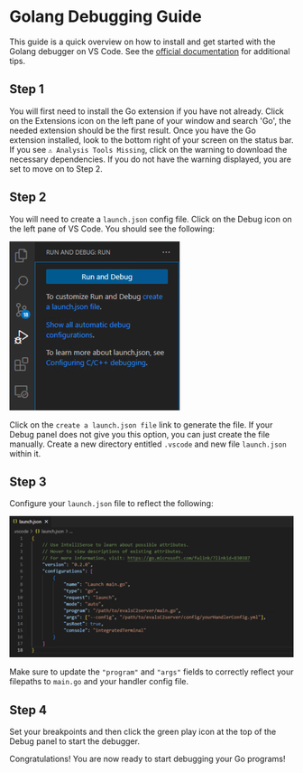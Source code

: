 # Golang Debugging Guide

This guide is a quick overview on how to install and get started with the Golang debugger on VS Code. See the [official documentation](https://code.visualstudio.com/docs/languages/go) for additional tips.

## Step 1

You will first need to install the Go extension if you have not already. Click on the Extensions icon on the left pane of your window and search 'Go', the needed extension should be the first result. Once you have the Go extension installed, look to the bottom right of your screen on the status bar. If you see `⚠️ Analysis Tools Missing`, click on the warning to download the necessary dependencies. If you do not have the warning displayed, you are set to move on to Step 2.

## Step 2

You will need to create a `launch.json` config file. Click on the Debug icon on the left pane of VS Code. You should see the following:

![Visual Studio Code Debugging Setup 1](../assets/launch-json-setup1.png)

Click on the `create a launch.json file` link to generate the file. If your Debug panel does not give you this option, you can just create the file manually. Create a new directory entitled `.vscode` and new file `launch.json` within it.

## Step 3

Configure your `launch.json` file to reflect the following:

![Visual Studio Code Debugging Setup 2](../assets/launch-json-setup2.png)

Make sure to update the `"program"` and `"args"` fields to correctly reflect your filepaths to `main.go` and your handler config file.

## Step 4

Set your breakpoints and then click the green play icon at the top of the Debug panel to start the debugger.

Congratulations! You are now ready to start debugging your Go programs!
